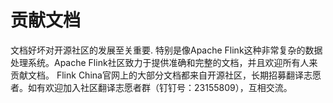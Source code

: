 # 贡献文档

文档好坏对开源社区的发展至关重要. 特别是像Apache Flink这种非常复杂的数据处理系统。Apache Flink社区致力于提供准确和完整的文档，并且欢迎所有人来贡献文档。
Flink China官网上的大部分文档都来自开源社区，长期招募翻译志愿者。如有欢迎加入社区翻译志愿者群（钉钉号：23155809），互相交流。